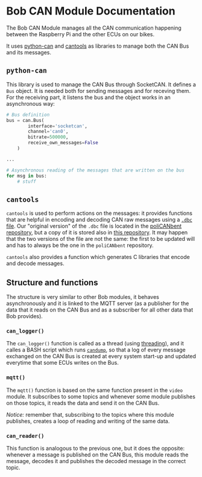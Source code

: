 # Bob CAN Module Documentation

The Bob CAN Module manages all the CAN communication happening between the
Raspberry Pi and the other ECUs on our bikes.

It uses [python-can](https://pypi.org/project/python-can/) and
[cantools](https://pypi.org/project/python-can/) as libraries to manage both the
CAN Bus and its messages.

## ``python-can``

This library is used to manage the CAN Bus through SocketCAN. It defines a
``Bus`` object. It is needed both for sending messages and for receving them.
For the receiving part, it listens the bus and the object works in an
asynchronous way:

```Python
# Bus definition
bus = can.Bus(
        interface='socketcan',
        channel='can0',
        bitrate=500000,
        receive_own_messages=False
    )

...

# Asynchronous reading of the messages that are written on the bus
for msg in bus:
    # stuff
```

## ``cantools``

``cantools`` is used to perform actions on the messages: it provides functions
that are helpful in encoding and decoding CAN raw messages using a
[``.dbc`` file](https://www.csselectronics.com/pages/can-dbc-file-database-intro).
Our "original version" of the ``.dbc`` file is located in the
[poliCANbent repository](https://github.com/policumbent/poliCANbent/blob/main/dbc/policanbent.dbc),
but a copy of it is stored also in
[this repository](https://github.com/policumbent/bob/blob/main/modules/can/policanbent.dbc).
It may happen that the two versions of the file are not the same: the first to
be updated will and has to always be the one in the ``poliCANbent`` repository.

``cantools`` also provides a function which generates C libraries that encode
and decode messages.

## Structure and functions

The structure is very similar to other Bob modules, it behaves asynchronously
and it is linked to the MQTT server (as a publisher for the data that it reads
on the CAN Bus and as a subscriber for all other data that Bob provides).

### ``can_logger()``

The ``can_logger()`` function is called as a thread (using
[threading](https://docs.python.org/3/library/threading.html)), and it calles a
BASH script which runs
[``candump``](https://manpages.debian.org/testing/can-utils/candump.1.en.html),
so that a log of every message exchanged on the CAN Bus is created at every
system start-up and updated everytime that some ECUs writes on the Bus.

### ``mqtt()``

The ``mqtt()`` function is based on the same function present in the ``video``
module. It subscribes to some topics and whenever some module publishes on those
topics, it reads the data and send it on the CAN Bus.

_Notice:_ remember that, subscribing to the topics where this module publishes,
creates a loop of reading and writing of the same data.

### ``can_reader()``

This function is analogous to the previous one, but it does the opposite:
whenever a message is published on the CAN Bus, this module reads the message,
decodes it and publishes the decoded message in the correct topic. 